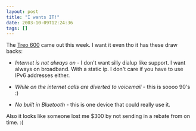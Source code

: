 ```yaml
---
layout: post
title: "I wants IT!"
date: 2003-10-09T12:24:36
tags: []
---
```


The [Treo 600][1] came out this week. I want it even tho it has these draw
backs:

  * _Internet is not always on_ - I don't want silly dialup like support. I
want always on broadband. With a static ip. I don't care if you have to use
IPv6 addresses either.

  * _While on the internet calls are diverted to voicemail_ - this is soooo
90's :)

  * _No built in Bluetooth_ - this is one device that could really use it.

Also it looks like someone lost me $300 by not sending in a rebate from on
time. :(

   [1]: http://store.treocentral.com/smartphones_treo_600_sprint.php
